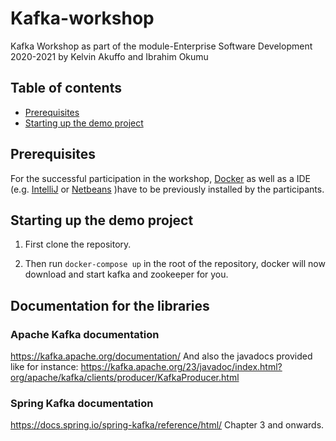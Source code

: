 # Kafka-workshop
Kafka Workshop as part of the module-Enterprise Software Development 2020-2021 by Kelvin Akuffo and Ibrahim Okumu
## Table of contents
  * [Prerequisites](#prerequisites)
  * [Starting up the demo project](#Demo)
    
  ## Prerequisites
For the successful participation in the workshop, [Docker](https://www.docker.com/get-started) as well as a IDE (e.g. [IntelliJ](https://www.jetbrains.com/idea/download/) or [Netbeans](https://netbeans.apache.org/download/index.html) )have to be previously installed by the participants.
## Starting up the demo project
1. First clone the repository.

2. Then run `docker-compose up` in the root of the repository, docker will now download and start kafka and zookeeper for you.
## Documentation for the libraries

### Apache Kafka documentation
https://kafka.apache.org/documentation/
And also the javadocs provided like for instance: 
https://kafka.apache.org/23/javadoc/index.html?org/apache/kafka/clients/producer/KafkaProducer.html

### Spring Kafka documentation
https://docs.spring.io/spring-kafka/reference/html/ Chapter 3 and onwards.

